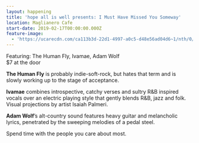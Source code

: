 ```yaml
---
layout: happening
title: 'hope all is well presents: I Must Have Missed You Someway'
location: Maglianero Cafe
start-date: 2019-02-17T00:00:00.000Z
feature-image:
  - 'https://ucarecdn.com/ca113b3d-22d1-4997-a0c5-d48e56ad04d6~1/nth/0/'
---
```

Featuring: The Human Fly, Ivamae, Adam Wolf\
$7 at the door

**The Human Fly** is probably indie-soft-rock, but hates that term and is slowly working up to the stage of acceptance.

**Ivamae** combines introspective, catchy verses and sultry R&B inspired vocals over an electric playing style that gently blends R&B, jazz and folk. Visual projections by artist Isaiah Palmeri.

**Adam Wolf**’s alt-country sound features heavy guitar and melancholic lyrics, penetrated by the sweeping melodies of a pedal steel. 

Spend time with the people you care about most.
